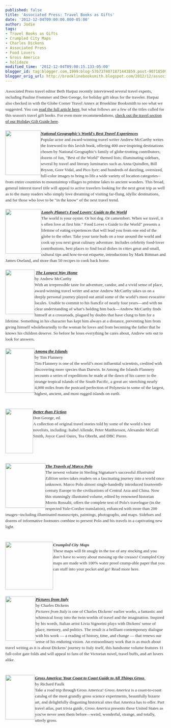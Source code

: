 ```yaml
---
published: false
title: 'Associated Press: Travel Books as Gifts'
date: '2012-12-04T09:00:00.000-05:00'
author: Jodie
tags:
- Travel Books as Gifts
- Crumpled City Maps
- Charles Dickens
- Associated Press
- Food Lovers
- Gross America
- holidaze
modified_time: '2012-12-04T09:00:15.133-05:00'
blogger_id: tag:blogger.com,1999:blog-5767374071871443859.post-9071850956076841441
blogger_orig_url: http://brooklinebooksmith.blogspot.com/2012/12/associated-press-travel-books-as-gifts.html
---
```


<div style="color: #333333; font-family: Georgia, 'Times New Roman', 'Bitstream Charter', Times, serif; font-size: 13.333333969116211px; line-height: 19px;">Associated Press travel editor Beth Harpaz recently interviewed several travel experts, including Pauline Frommer and Don George, for holiday gift ideas for the traveler. Harpaz also checked in with the Globe Corner Travel Annex at Brookline Booksmith to see what we suggested. You can&nbsp;<a data-mce-href="http://www.timesunion.com/news/article/Travel-books-as-gifts-From-coffee-table-to-memoir-4073977.php" href="http://www.timesunion.com/news/article/Travel-books-as-gifts-From-coffee-table-to-memoir-4073977.php">read the full article here</a>, but what follows are a few of the titles culled for this season's travel gift books. For even more recommendations,&nbsp;<a data-mce-href="http://www.brooklinebooksmith.com/gifts2012/travel.html" href="http://www.brooklinebooksmith.com/gifts2012/travel.html">check out the travel section of our Holiday Gift Guide here</a>.</div><div style="color: #333333; font-family: Georgia, 'Times New Roman', 'Bitstream Charter', Times, serif; font-size: 13.333333969116211px; line-height: 19px;"><br /></div><div style="color: #333333; font-family: Georgia, 'Times New Roman', 'Bitstream Charter', Times, serif; font-size: 13.333333969116211px; line-height: 19px;"><em><a data-mce-href="http://globecornerbookstore.com/blogs/wp-content/uploads/2012/12/FC9781426209598.jpg" href="http://globecornerbookstore.com/blogs/wp-content/uploads/2012/12/FC9781426209598.jpg"><img alt="" class="alignleft size-full wp-image-8548" data-mce-src="http://globecornerbookstore.com/blogs/wp-content/uploads/2012/12/FC9781426209598.jpg" height="140" src="http://globecornerbookstore.com/blogs/wp-content/uploads/2012/12/FC9781426209598.jpg" style="border: 0px; cursor: default; float: left;" title="FC9781426209598" width="111" /></a><strong><a data-mce-href="http://www.brooklinebooksmith-shop.com/book/9781426209598" href="http://www.brooklinebooksmith-shop.com/book/9781426209598">National Geographic's World's Best Travel Experiences</a></strong></em></div><div style="color: #333333; font-family: Georgia, 'Times New Roman', 'Bitstream Charter', Times, serif; font-size: 13.333333969116211px; line-height: 19px;">Popular actor and award-winning travel writer Andrew McCarthy writes the foreword to this lavish book, offering 400 awe-inspiring destinations chosen by National Geographic's family of globe-trotting contributors; dozens of fun, "Best of the World" themed lists; illuminating sidebars, several by travel and literary luminaries such as Anna Quindlen, Bill Bryson, Gore Vidal, and Pico Iyer; and hundreds of dazzling, oversized, full-color images to bring to life a wide variety of location categories--from entire countries to mountaintop villages to pristine lakes to ancient wonders. This broad, general interest travel title will appeal to active travelers looking for the next great trip as well as to the many readers who simply love dreaming of visiting far-flung, idyllic destinations, and for those who love to be "in the know" of the next travel trend.</div><div style="color: #333333; font-family: Georgia, 'Times New Roman', 'Bitstream Charter', Times, serif; font-size: 13.333333969116211px; line-height: 19px;"><br /></div><div style="color: #333333; font-family: Georgia, 'Times New Roman', 'Bitstream Charter', Times, serif; font-size: 13.333333969116211px; line-height: 19px;"><em><strong><img alt="" class="alignleft size-full wp-image-8550" data-mce-src="http://globecornerbookstore.com/blogs/wp-content/uploads/2012/12/FC9781743210208.jpg" height="140" src="http://globecornerbookstore.com/blogs/wp-content/uploads/2012/12/FC9781743210208.jpg" style="border: 0px; cursor: default; float: left;" title="FC9781743210208" width="113" /><a data-mce-href="http://www.brooklinebooksmith-shop.com/book/9781743210208" href="http://www.brooklinebooksmith-shop.com/book/9781743210208">Lonely Planet's Food Lovers' Guide to the World</a></strong></em></div><div style="color: #333333; font-family: Georgia, 'Times New Roman', 'Bitstream Charter', Times, serif; font-size: 13.333333969116211px; line-height: 19px;">The world is your oyster. Or hot dog. Or camembert. When we travel, it s often love at first bite." Food Lover s Guide to the World" presents a lifetime of eating experiences that will lead you from one end of the globe to the other. Take your taste buds on a tour around the world and cook up you next great culinary adventure. Includes celebrity food-lover contributions, best places to find local dishes in cities great and small, cultural tips and how-to-eat etiquette, introductions by Mark Bittman and James Oseland, and more than 50 recipes to cook back home.</div><div style="color: #333333; font-family: Georgia, 'Times New Roman', 'Bitstream Charter', Times, serif; font-size: 13.333333969116211px; line-height: 19px;"><br /></div><div style="color: #333333; font-family: Georgia, 'Times New Roman', 'Bitstream Charter', Times, serif; font-size: 13.333333969116211px; line-height: 19px;"><strong>&nbsp;<a data-mce-href="http://globecornerbookstore.com/blogs/wp-content/uploads/2012/12/FC9781451667486.jpg" href="http://globecornerbookstore.com/blogs/wp-content/uploads/2012/12/FC9781451667486.jpg"><img alt="" class="alignleft size-full wp-image-8552" data-mce-src="http://globecornerbookstore.com/blogs/wp-content/uploads/2012/12/FC9781451667486.jpg" height="140" src="http://globecornerbookstore.com/blogs/wp-content/uploads/2012/12/FC9781451667486.jpg" style="border: 0px; cursor: default; float: left;" title="FC9781451667486" width="92" /></a><a data-mce-href="http://www.brooklinebooksmith-shop.com/book/9781451667486" href="http://www.brooklinebooksmith-shop.com/book/9781451667486"><em>The Longest Way Home</em></a></strong><br />by Andrew McCarthy</div><div style="color: #333333; font-family: Georgia, 'Times New Roman', 'Bitstream Charter', Times, serif; font-size: 13.333333969116211px; line-height: 19px;">With an irrepressible&nbsp;taste for adventure, candor, and a vivid sense of place, award-winning travel writer and actor Andrew McCarthy takes us on a deeply personal journey played out amid some of the world’s most evocative locales.&nbsp;Unable to commit to his fiancÉe of nearly four years—and with no clear understanding of what’s holding him back—Andrew McCarthy finds himself at a crossroads, plagued by doubts that have clung to him for a lifetime. Something in his character has kept him always at a distance, preventing him from giving himself wholeheartedly to the woman he loves and from becoming the father that he knows his children deserve. So before he loses everything he cares about, Andrew sets out to look for answers.</div><div style="color: #333333; font-family: Georgia, 'Times New Roman', 'Bitstream Charter', Times, serif; font-size: 13.333333969116211px; line-height: 19px;"><br /></div><div style="color: #333333; font-family: Georgia, 'Times New Roman', 'Bitstream Charter', Times, serif; font-size: 13.333333969116211px; line-height: 19px;"><strong><em><a data-mce-href="http://globecornerbookstore.com/blogs/wp-content/uploads/2012/12/FC9780802120403.jpg" href="http://globecornerbookstore.com/blogs/wp-content/uploads/2012/12/FC9780802120403.jpg"><img alt="" class="alignleft size-full wp-image-8554" data-mce-src="http://globecornerbookstore.com/blogs/wp-content/uploads/2012/12/FC9780802120403.jpg" height="140" src="http://globecornerbookstore.com/blogs/wp-content/uploads/2012/12/FC9780802120403.jpg" style="border: 0px; cursor: default; float: left;" title="FC9780802120403" width="92" /></a><a data-mce-href="http://www.brooklinebooksmith-shop.com/book/9780802120403" href="http://www.brooklinebooksmith-shop.com/book/9780802120403">Among the Islands</a></em></strong><br />by Tim Flannery</div><div style="color: #333333; font-family: Georgia, 'Times New Roman', 'Bitstream Charter', Times, serif; font-size: 13.333333969116211px; line-height: 19px;">Tim Flannery is one of the world’s most influential scientists, credited with discovering more species than Darwin. In Among the Islands Flannery recounts a series of expeditions he made at the dawn of his career to the strange tropical islands of the South Pacific, a great arc stretching nearly 4,000 miles from the postcard perfection of Polynesia to some of the largest, highest, ancient, and most rugged islands on earth.</div><div style="color: #333333; font-family: Georgia, 'Times New Roman', 'Bitstream Charter', Times, serif; font-size: 13.333333969116211px; line-height: 19px;"><br /></div><div style="color: #333333; font-family: Georgia, 'Times New Roman', 'Bitstream Charter', Times, serif; font-size: 13.333333969116211px; line-height: 19px;"><br /></div><div style="color: #333333; font-family: Georgia, 'Times New Roman', 'Bitstream Charter', Times, serif; font-size: 13.333333969116211px; line-height: 19px;"><strong><em><a data-mce-href="http://globecornerbookstore.com/blogs/wp-content/uploads/2012/12/FC9781742205946.jpg" href="http://globecornerbookstore.com/blogs/wp-content/uploads/2012/12/FC9781742205946.jpg"><img alt="" class="alignleft size-full wp-image-8556" data-mce-src="http://globecornerbookstore.com/blogs/wp-content/uploads/2012/12/FC9781742205946.jpg" height="140" src="http://globecornerbookstore.com/blogs/wp-content/uploads/2012/12/FC9781742205946.jpg" style="border: 0px; cursor: default; float: left;" title="FC9781742205946" width="87" /></a><a data-mce-href="http://www.brooklinebooksmith-shop.com/book/9781742205946" href="http://www.brooklinebooksmith-shop.com/book/9781742205946">Better than Fiction</a></em></strong><br />Don George, ed.</div><div style="color: #333333; font-family: Georgia, 'Times New Roman', 'Bitstream Charter', Times, serif; font-size: 13.333333969116211px; line-height: 19px;">A collection of original travel stories told by some of the world s best novelists, including: Isabel Allende, Peter Matthiessen, Alexander McCall Smith, Joyce Carol Oates, Tea Obreht, and DBC Pierre.</div><div style="color: #333333; font-family: Georgia, 'Times New Roman', 'Bitstream Charter', Times, serif; font-size: 13.333333969116211px; line-height: 19px;"><br /></div><div style="color: #333333; font-family: Georgia, 'Times New Roman', 'Bitstream Charter', Times, serif; font-size: 13.333333969116211px; line-height: 19px;"><br /></div><div style="color: #333333; font-family: Georgia, 'Times New Roman', 'Bitstream Charter', Times, serif; font-size: 13.333333969116211px; line-height: 19px;"><br /></div><div style="color: #333333; font-family: Georgia, 'Times New Roman', 'Bitstream Charter', Times, serif; font-size: 13.333333969116211px; line-height: 19px;"><br /></div><div style="color: #333333; font-family: Georgia, 'Times New Roman', 'Bitstream Charter', Times, serif; font-size: 13.333333969116211px; line-height: 19px;"><em><a data-mce-href="http://globecornerbookstore.com/blogs/wp-content/uploads/2012/12/FC9781402796302.jpg" href="http://globecornerbookstore.com/blogs/wp-content/uploads/2012/12/FC9781402796302.jpg"><img alt="" class="alignleft size-full wp-image-8558" data-mce-src="http://globecornerbookstore.com/blogs/wp-content/uploads/2012/12/FC9781402796302.jpg" height="140" src="http://globecornerbookstore.com/blogs/wp-content/uploads/2012/12/FC9781402796302.jpg" style="border: 0px; cursor: default; float: left;" title="FC9781402796302" width="126" /></a><a data-mce-href="http://www.brooklinebooksmith-shop.com/book/9781402796302" href="http://www.brooklinebooksmith-shop.com/book/9781402796302"><strong>The Travels of Marco Polo</strong></a></em></div><div style="color: #333333; font-family: Georgia, 'Times New Roman', 'Bitstream Charter', Times, serif; font-size: 13.333333969116211px; line-height: 19px;">The newest volume in Sterling Signature's successful&nbsp;<em>Illustrated Edition</em>&nbsp;series takes readers on a fascinating journey into a world once unknown. Marco Polo almost single-handedly introduced fourteenth-century Europe to the civilizations of Central Asia and China. Now this stunningly illustrated volume, edited by renowned historian Morris Rossabi, offers the complete text of Polo's travelogue (in the respected Yule-Cordier translation), enhanced with more than 200 images--including illuminated manuscripts, paintings, photographs, and maps. Sidebars and dozens of informative footnotes combine to present Polo and his travels in a captivating new light.</div><div style="color: #333333; font-family: Georgia, 'Times New Roman', 'Bitstream Charter', Times, serif; font-size: 13.333333969116211px; line-height: 19px;"><br /></div><div style="color: #333333; font-family: Georgia, 'Times New Roman', 'Bitstream Charter', Times, serif; font-size: 13.333333969116211px; line-height: 19px;"><strong><a data-mce-href="http://www.brooklinebooksmith-shop.com/book/9788897487135" href="http://www.brooklinebooksmith-shop.com/book/9788897487135"><em><br /></em></a><em><a data-mce-href="http://globecornerbookstore.com/blogs/wp-content/uploads/2012/12/images-2.jpg" href="http://globecornerbookstore.com/blogs/wp-content/uploads/2012/12/images-2.jpg"><img alt="" class="alignleft size-thumbnail wp-image-8559" data-mce-src="http://globecornerbookstore.com/blogs/wp-content/uploads/2012/12/images-2-150x150.jpg" height="150" src="http://globecornerbookstore.com/blogs/wp-content/uploads/2012/12/images-2-150x150.jpg" style="border: 0px; cursor: default; float: left;" title="images (2)" width="150" /></a>Crumpled City Maps</em></strong></div><div style="color: #333333; font-family: Georgia, 'Times New Roman', 'Bitstream Charter', Times, serif; font-size: 13.333333969116211px; line-height: 19px;">These maps will fit snugly in the toe of any stocking and you don’t have to worry about messing up the creases! Crumpled City maps are made with 100% water proof crump-able paper that you can stuff into your pocket and go! Read more here.</div><div style="color: #333333; font-family: Georgia, 'Times New Roman', 'Bitstream Charter', Times, serif; font-size: 13.333333969116211px; line-height: 19px;"><br /></div><div style="color: #333333; font-family: Georgia, 'Times New Roman', 'Bitstream Charter', Times, serif; font-size: 13.333333969116211px; line-height: 19px;"><br /></div><div style="color: #333333; font-family: Georgia, 'Times New Roman', 'Bitstream Charter', Times, serif; font-size: 13.333333969116211px; line-height: 19px;"><br /></div><div style="color: #333333; font-family: Georgia, 'Times New Roman', 'Bitstream Charter', Times, serif; font-size: 13.333333969116211px; line-height: 19px;"><br /></div><div style="color: #333333; font-family: Georgia, 'Times New Roman', 'Bitstream Charter', Times, serif; font-size: 13.333333969116211px; line-height: 19px;"><strong><em><a data-mce-href="http://globecornerbookstore.com/blogs/wp-content/uploads/2012/12/FC9789380340166.jpg" href="http://globecornerbookstore.com/blogs/wp-content/uploads/2012/12/FC9789380340166.jpg"><img alt="" class="alignleft size-full wp-image-8560" data-mce-src="http://globecornerbookstore.com/blogs/wp-content/uploads/2012/12/FC9789380340166.jpg" height="140" src="http://globecornerbookstore.com/blogs/wp-content/uploads/2012/12/FC9789380340166.jpg" style="border: 0px; cursor: default; float: left;" title="FC9789380340166" width="95" /></a><a data-mce-href="http://www.brooklinebooksmith-shop.com/book/9789380340166" href="http://www.brooklinebooksmith-shop.com/book/9789380340166">Pictures from Italy</a></em></strong><br />by Charles Dickens</div><div style="color: #333333; font-family: Georgia, 'Times New Roman', 'Bitstream Charter', Times, serif; font-size: 13.333333969116211px; line-height: 19px;"><em>Pictures from Italy</em>&nbsp;is one of Charles Dickens' earlier works, a fantastic and whimsical foray into the twin worlds of travel and the imagination. Inspired by his words, Italian artist Livia Signorini plays with Dickens' sense of place, memory, and politics. The result is a brilliant contemporary dialogue with his work — a reading of history, time, and change — that renews our sense of his enduring vision.&nbsp;An extraordinary work that is as much about travel writing as it is about Dickens’ journey to Italy itself, this handsome volume features 11 full-color gate folds and will appeal to fans of the Victorian novel, travel buffs, and art lovers alike.</div><div style="color: #333333; font-family: Georgia, 'Times New Roman', 'Bitstream Charter', Times, serif; font-size: 13.333333969116211px; line-height: 19px;"><br /></div><div style="color: #333333; font-family: Georgia, 'Times New Roman', 'Bitstream Charter', Times, serif; font-size: 13.333333969116211px; line-height: 19px;"><br /></div><div style="color: #333333; font-family: Georgia, 'Times New Roman', 'Bitstream Charter', Times, serif; font-size: 13.333333969116211px; line-height: 19px;"><strong><em><a data-mce-href="http://globecornerbookstore.com/blogs/wp-content/uploads/2012/12/FC9781585429417.jpg" href="http://globecornerbookstore.com/blogs/wp-content/uploads/2012/12/FC9781585429417.jpg"><img alt="" class="alignleft size-full wp-image-8561" data-mce-src="http://globecornerbookstore.com/blogs/wp-content/uploads/2012/12/FC9781585429417.jpg" height="140" src="http://globecornerbookstore.com/blogs/wp-content/uploads/2012/12/FC9781585429417.jpg" style="border: 0px; cursor: default; float: left;" title="FC9781585429417" width="93" /></a><a data-mce-href="http://www.brooklinebooksmith-shop.com/book/9781585429417" href="http://www.brooklinebooksmith-shop.com/book/9781585429417">Gross America: Your Coast to Coast Guide to All Things Gross&nbsp;</a></em></strong><br />by Richard Faulk</div><div style="color: #333333; font-family: Georgia, 'Times New Roman', 'Bitstream Charter', Times, serif; font-size: 13.333333969116211px; line-height: 19px;">Take a road trip through Gross America!&nbsp;<em>Gross America</em>&nbsp;is a coast-to-coast catalog of the most grandly gross science experiments, beautifully bizarre art, and delightfully disgusting historical sites that America has to offer. Part travel atlas, part trivia guide,&nbsp;<em>Gross America</em>&nbsp;presents these United States as you've never seen them before—weird, wonderful, strange, and totally, utterly gross.</div><div style="color: #333333; font-family: Georgia, 'Times New Roman', 'Bitstream Charter', Times, serif; font-size: 13.333333969116211px; line-height: 19px;"><br /></div><div style="color: #333333; font-family: Georgia, 'Times New Roman', 'Bitstream Charter', Times, serif; font-size: 13.333333969116211px; line-height: 19px;"><br /></div>
